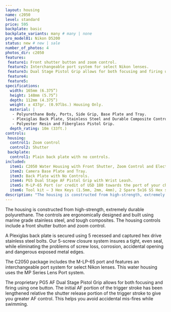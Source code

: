 ```yaml
---
layout: housing
name: c2050
level: standard
price: 595
backplate: basic
backplate_variants: many # many | none
pro_model01: Nikon D5200
status: new # new | sale
number_of_photos: 4
photos_dir: c2050
features:
 feature1: Front shutter button and zoom control.
 feature2: Interchangeable port system for select Nikon lenses.
 feature3: Dual Stage Pistol Grip allows for both focusing and firing using one button.
 feature4:
 feature5:
specifications:
  width: 165mm (6.375”)
  height: 148mm (5.75”)
  depth: 112mm (4.375”)
  weight: ± 437gr. (0.97lbs.) Housing Only.
  material: |
   - Polyurethane Body, Ports, Side Grip, Base Plate and Tray.
   - Plexiglas Back Plate, Stainless Steel and Durable Composite Controls.
   - Polyester Resin and Fiberglass Pistol Grip.
  depth_rating: 10m (33ft.)
controls:
 housing:
  control1: Zoom control
  control2: Shutter
 backplate:
  control1: Plain back plate with no controls.
included:
  item1: C2050 Water Housing with Front Shutter, Zoom Control and Electronic Cabling.
  item2: Camera Base Plate and Tray.
  item3: Back Plate with No Controls.
  item4: PG5 Dual Stage AF Pistol Grip with Wrist Leash.
  item5: M-LP-65 Port (or credit of USD 180 towards the port of your choice).
  item6: Tool kit – 3 Hex Keys (1.5mm, 2mm, 4mm), 2 Spare 5x16 SS Hex screws, 2 spare 5x12mm SS Flat Head Machine Screws, Packet of Marine Grease.
description: "The housing is constructed from high-strength, extremely durable polyurethane. The controls are ergonomically designed and built using marine grade stainless steel, and tough composites. The housing controls include a front shutter button and zoom control. The C2050 package includes the M-LP-65 port and features an interchangeable port system for select Nikon lenses. This water housing uses the MP Series Lens Port system."
---
```

The housing is constructed from high-strength, extremely durable polyurethane. The controls are ergonomically designed and built using marine grade stainless steel, and tough composites. The housing controls include a front shutter button and zoom control.

A Plexiglas back plate is secured using 5 recessed and captured hex drive stainless steel bolts. Our 5-screw closure system insures a tight, even seal, while eliminating the problems of screw loss, corrosion, accidental opening and dangerous exposed metal edges.

The C2050 package includes the M-LP-65 port and features an interchangeable port system for select Nikon lenses. This water housing uses the MP Series Lens Port system.

The proprietary PG5 AF Dual Stage Pistol Grip allows for both focusing and firing using one button. The initial AF portion of the trigger stroke has been lengthened relative the shutter release portion of the trigger stroke to give you greater AF control. This helps you avoid accidental mis-fires while swimming.

